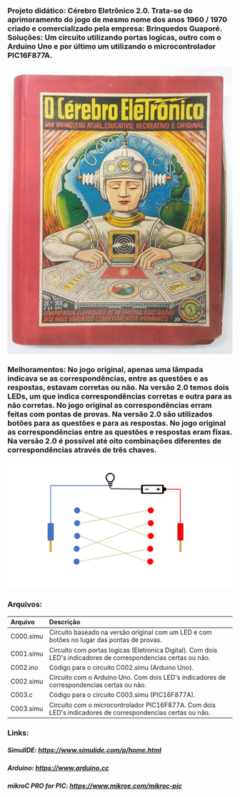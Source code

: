 ### Projeto didático: Cérebro Eletrônico 2.0. Trata-se do aprimoramento do jogo de mesmo nome dos anos 1960 / 1970 criado e comercializado pela empresa: Brinquedos Guaporé. Soluções: Um circuito utilizando portas logicas, outro com o Arduino Uno e por último um utilizando o microcontrolador PIC16F877A.

![](imagens/I000.jpg?raw=true "O Cérebro Eletrônico")

### Melhoramentos: No jogo original, apenas uma lâmpada indicava se as correspondências, entre as questões e as respostas, estavam corretas ou não. Na versão 2.0 temos dois LEDs, um que indica correspondências corretas e outra para as não corretas. No jogo original as correspondências erram feitas com pontas de provas. Na versão 2.0 são utilizados botões para as questões e para as respostas. No jogo original as correspondências entre as questões e respostas eram fixas. Na versão 2.0 é possível até oito combinações diferentes de correspondências através de três chaves.

![](imagens/I002.png?raw=true "Esquema original")

### Arquivos:
| Arquivo | Descrição |
| :--- | :---- |
| C000.simu   | Circuito baseado na versão original com um LED e com botões no lugar das pontas de provas. |
| C001.simu   | Circuito com portas logicas (Eletronica Digital). Com dois LED's indicadores de correspondencias certas ou não. |
| C002.ino    | Código para o circuito C002.simu (Arduino Uno). |
| C002.simu   | Circuito com o Arduino Uno. Com dois LED's indicadores de correspondencias certas ou não. |
| C003.c      | Código para o circuito C003.simu (PIC16F877A). |
| C003.simu   | Circuito com o microcontrolador PIC16F877A. Com dois LED's indicadores de correspondencias certas ou não. |

### Links:
##### SimulIDE: https://www.simulide.com/p/home.html
##### Arduino: https://www.arduino.cc
##### mikroC PRO for PIC: https://www.mikroe.com/mikroc-pic
